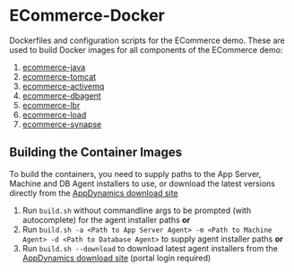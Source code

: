 ECommerce-Docker
================
Dockerfiles and configuration scripts for the ECommerce demo. 
These are used to build Docker images for all components of the ECommerce demo:

1. [ecommerce-java](https://github.com/Appdynamics/ECommerce-Docker/tree/master/ECommerce-Java)
2. [ecommerce-tomcat](https://github.com/Appdynamics/ECommerce-Docker/tree/master/ECommerce-Tomcat)
3. [ecommerce-activemq](https://github.com/Appdynamics/ECommerce-Docker/tree/master/ECommerce-ActiveMQ)
4. [ecommerce-dbagent](https://github.com/Appdynamics/ECommerce-Docker/tree/master/ECommerce-DBAgent)
5. [ecommerce-lbr](https://github.com/Appdynamics/ECommerce-Docker/tree/master/ECommerce-LBR)
6. [ecommerce-load](https://github.com/Appdynamics/ECommerce-Docker/tree/master/ECommerce-Load)
7. [ecommerce-synapse](https://github.com/Appdynamics/ECommerce-Docker/tree/master/ECommerce-Synapse)

Building the Container Images
-----------------------------
To build the containers, you need to supply paths to the App Server, Machine and DB Agent installers to use,
or download the latest versions directly from the [AppDynamics download site](https://download.appdynamics.com)

1. Run `build.sh` without commandline args to be prompted (with autocomplete) for the agent installer paths __or__
2. Run `build.sh -a <Path to App Server Agent> -m <Path to Machine Agent> -d <Path to Database Agent>` to supply agent installer paths __or__
3. Run `build.sh --download` to download latest agent installers from the [AppDynamics download site](https://download.appdynamics.com) (portal login required)

